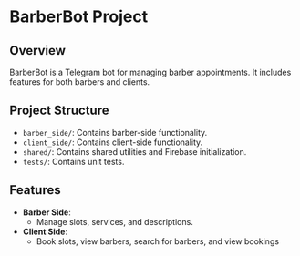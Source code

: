# BarberBot Project

## Overview
BarberBot is a Telegram bot for managing barber appointments. It includes features for both barbers and clients.

## Project Structure
- `barber_side/`: Contains barber-side functionality.
- `client_side/`: Contains client-side functionality.
- `shared/`: Contains shared utilities and Firebase initialization.
- `tests/`: Contains unit tests.


## Features
- **Barber Side**:
  - Manage slots, services, and descriptions.
- **Client Side**:
  - Book slots, view barbers, search for barbers, and view bookings